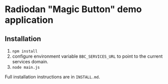 # Radiodan "Magic Button" demo application

## Installation

1. `npm install`
2. configure environment variable `BBC_SERVICES_URL` to point to the current services domain.
3. `node main.js`

Full installation instructions are in `INSTALL.md`.